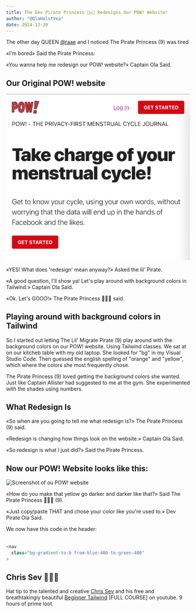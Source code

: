 ```yaml
---
title: The Dev Pirate Princess 🏴‍☠️👸 Redesigns Our POW! Website!
author: "@OlaHolstVea"
date: 2024-12-20
---
```


The other day QUEEN [@raae](https://x.com/raae) and I noticed The Pirate Princess (9) was tired

«I'm bored» Said the Pirate Princess:

«You wanna help me redesign our POW! website?» Captain Ola Said.

## Our Original POW! website

![Screenshot of POW! website](pow.png)

«YES! What does 'redesign' mean anyway?» Asked the lil' Pirate.

«A good question, I'll show ya! Let's play around with background colors in Tailwind.» Captain Ola Said.

«Ok. Let's GOOO!» The Pirate Princess 🏴‍☠️👸 said.

## Playing around with background colors in Tailwind

So I started out letting The Lil' Migrate Pirate (9) play around with the background colors on our POW! website. Using Tailwind classes. We sat at on our kitcheb table with my old laptop. She looked for "bg" in my Visual Studio Code. Then guessed the english spelling of "orange" and "yellow", which where the colors she most frequently chose.

The Pirate Princess (9) loved getting the background colors she wanted. Just like Captain Allister had suggested to me at the gym. She experimented with the shades using numbers.

## What Redesign Is

«So when are you going to tell me what redesign is?» The Pirate Princess (9) said.

«Redesign is changing how things look on the website.» Captain Ola Said.

«So redesign is what I just did?» Said the Pirate Princess.

## Now our POW! Website looks like this:

![Screenshot of ou POW! website](https://pbs.twimg.com/media/Gg7XEkSXEAA0wSX?format=jpg&name=4096x4096)

«How do you make that yellow go darker and darker like that?» Said The Pirate Princess 🏴‍☠️👸 (9).

«Just copy/paste THAT and chose your color like you're used to.» Dev Pirate Ola Said.

We now have this code in the header:

```js

<nav
  class="bg-gradient-to-b from-blue-400 to-green-400"
>
```

## Chris Sev 🥳🏴‍☠️

Hat tip to the talented and creative [Chris Sev](https://x.com/chris__sev) and his free and breathtakingly beautiful [Beginner Tailwind](https://youtu.be/wEM5NdJ-8HY?si=qQzTAIaOCqtZj-5T&t=5940) [FULL COURSE] on youtube. 9 hours of prime loot.
